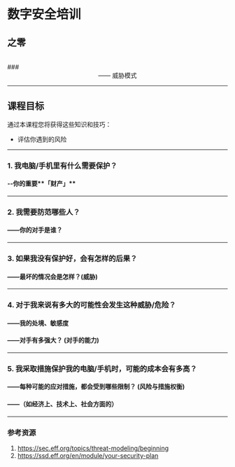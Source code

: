 # 数字安全培训
## 之零
<br />
### <center> —— 威胁模式 </center>

***

## 课程目标
通过本课程您将获得这些知识和技巧：

- 评估你遇到的风险

***

### 1. 我电脑/手机里有什么需要保护？
#### --你的重要**「财产」**

***

### 2. 我需要防范哪些人？
#### ——你的**对手**是谁？

***

### 3. 如果我没有保护好，会有怎样的后果？
#### ——最坏的情况会是怎样？(**威胁**)

***

### 4. 对于我来说有多大的可能性会发生这种威胁/危险？
#### ——我的处境、敏感度
#### ——对手有多强大？ (**对手的能力**)

***

### 5. 我采取措施保护我的电脑/手机时，可能的成本会有多高？ 
#### ——每种可能的应对措施，都会受到哪些限制？ (**风险与措施权衡**)
#### ——（如经济上、技术上、社会方面的）

***

### 参考资源
1. https://sec.eff.org/topics/threat-modeling/beginning
2. https://ssd.eff.org/en/module/your-security-plan
